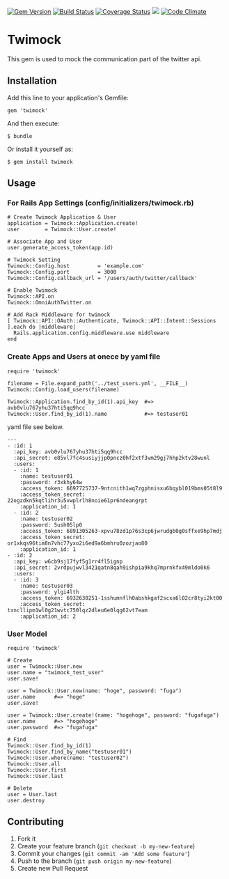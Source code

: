[![Gem Version](https://badge.fury.io/rb/twimock.svg)](http://badge.fury.io/rb/twimock)
[![Build Status](https://travis-ci.org/ogawatti/twimock.svg?branch=master)](https://travis-ci.org/ogawatti/twimock)
[![Coverage Status](https://coveralls.io/repos/ogawatti/twimock/badge.png?branch=master)](https://coveralls.io/r/ogawatti/twimock?branch=master)
[<img src="https://gemnasium.com/ogawatti/twimock.png" />](https://gemnasium.com/ogawatti/twimock)
[![Code Climate](https://codeclimate.com/github/ogawatti/twimock.png)](https://codeclimate.com/github/ogawatti/twimock)

# Twimock

This gem is used to mock the communication part of the twitter api.

## Installation

Add this line to your application's Gemfile:

    gem 'twimock'

And then execute:

    $ bundle

Or install it yourself as:

    $ gem install twimock

## Usage

### For Rails App Settings (config/initializers/twimock.rb)

    # Create Twimock Application & User
    application = Twimock::Application.create!
    user        = Twimock::User.create!

    # Associate App and User
    user.generate_access_token(app.id)

    # Twimock Setting
    Twimock::Config.host         = 'example.com'
    Twimock::Config.port         = 3000
    Twimock::Config.callback_url = '/users/auth/twitter/callback'

    # Enable Twimock
    Twimock::API.on
    Twimock::OmniAuthTwitter.on

    # Add Rack Middleware for twimock
    [ Twimock::API::OAuth::Authenticate, Twimock::API::Intent::Sessions ].each do |middleware|
      Rails.application.config.middleware.use middleware
    end

### Create Apps and Users at onece by yaml file

    require 'twimock'

    filename = File.expand_path('../test_users.yml', __FILE__)
    Twimock::Config.load_users(filename)

    Twimock::Application.find_by_id(1).api_key  #=> avb0vlu767yhu37hti5qq9hcc
    Twimock::User.find_by_id(1).name            #=> testuser01

yaml file see below.

    ---
    - :id: 1
      :api_key: avb0vlu767yhu37hti5qq9hcc
      :api_secret: e85vl7fc4susiyjjp0pncz0hf2xtf3vm29gj7hhp2ktv28wunl
      :users:
      - :id: 1
        :name: testuser01
        :password: r3xkhy64w
        :access_token: 6697725737-9ntcnith1wq7zgphnisxu6bqybl019bms05t8l9
        :access_token_secret: 22ogzdkn5kqtlihr3u5vwplrlh8noie61pr6ndeangrpt
        :application_id: 1
      - :id: 2
        :name: testuser02
        :password: 5ush05lp0
        :access_token: 6891305263-xpvu78zd1p76s3cp6jwrudgb0g0sffxe9hp7mdj
        :access_token_secret: or1xkqs96tim8n7vhc77yxo2i6ed9a6bmhru0zozjao80
        :application_id: 1
    - :id: 2
      :api_key: w6cb9sj17fyf5g1rr4fl5ignp
      :api_secret: 2vrdpujwvl3421qatn8qah9ishpia9khq7mprnkfx49mldo0k6
      :users:
      - :id: 3
        :name: testuser03
        :password: ylgi4lth
        :access_token: 6932630251-1sshumnflh0abshkgaf2scxa6l02cr8tyi2kt00
        :access_token_secret: txncllipm1wl0g21wvtc750lqz2dleu6e0lqg62vt7eam
        :application_id: 2

### User Model

    require 'twimock'

    # Create
    user = Twimock::User.new
    user.name = "twimock_test_user"
    user.save!

    user = Twimock::User.new(name: "hoge", password: "fuga")
    user.name      #=> "hoge"
    user.save!

    user = Twimock::User.create!(name: "hogehoge", password: "fugafuga")
    user.name      #=> "hogehoge"
    user.password  #=> "fugafuga"

    # Find
    Twimock::User.find_by_id(1)
    Twimock::User.find_by_name("testuser01")
    Twimock::User.where(name: "testuser02")
    Twimock::User.all
    Twimock::User.first
    Twimock::User.last

    # Delete
    user = User.last
    user.destroy

## Contributing

1. Fork it
2. Create your feature branch (`git checkout -b my-new-feature`)
3. Commit your changes (`git commit -am 'Add some feature'`)
4. Push to the branch (`git push origin my-new-feature`)
5. Create new Pull Request
